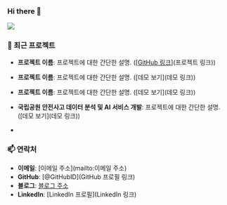 ### Hi there 👋

<!--
**Hipposdata/Hipposdata** is a ✨ _special_ ✨ repository because its `README.md` (this file) appears on your GitHub profile.
Here are some ideas to get you started:
<a href="버튼을 눌렀을 때 이동할 링크" target="_blank"><img src="https://img.shields.io/badge/Android-3DDC84?style=flat-square&logo=Android&logoColor=white"/></a>

<a href="https://hipposdata.tistory.com/" 
target="_blank"><img src="https://img.shields.io/badge/Android-3DDC84?style=flat-square&logo=Android&logoColor=white"/></a>
### 💡 소개
저는 [이름]이며, [직업/전공/관심사]에 종사하고 있습니다. 기술에 대한 열정과 지속적인 학습을 통해 [목표/꿈]을 이루고자 합니다. [취미/관심사]에 관심이 많으며, 이를 통해 새로운 아이디어와 영감을 얻곤 합니다.


### 🔧 기술 스택
<!-- 기술 배지 -->
<img src="https://img.shields.io/badge/Python-3776AB?style=flat-square&logo=python&logoColor=white"/>
<!-- 여러분의 기술 스택에 맞게 추가하세요 -->

### 🚀 최근 프로젝트
- **프로젝트 이름**: 프로젝트에 대한 간단한 설명. ([[GitHub 링크](https://github.com/Hipposdata/Korean-National-Park-AI-project)](프로젝트 링크))
- **프로젝트 이름**: 프로젝트에 대한 간단한 설명. ([데모 보기](데모 링크))
- **프로젝트 이름**: 프로젝트에 대한 간단한 설명. ([데모 보기](데모 링크))
- **국립공원 안전사고 데이터 분석 및 AI 서비스 개발**: 프로젝트에 대한 간단한 설명. ([데모 보기](데모 링크))

- 
### 📫 연락처
- **이메일**: [이메일 주소](mailto:이메일 주소)
- **GitHub**: [@GitHubID](GitHub 프로필 링크)
- **블로그**: [블로그 주소](https://hipposdata.tistory.com/)
- **LinkedIn**: [LinkedIn 프로필](LinkedIn 링크)
